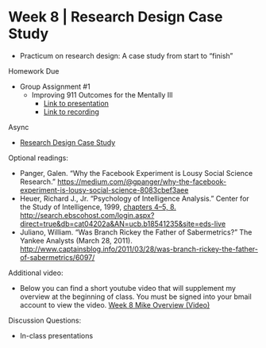 # Week 8 | Research Design Case Study
* Practicum on research design: A case study from start to “finish”

Homework Due
* Group Assignment #1
  * Improving 911 Outcomes for the Mentally Ill
    * [Link to presentation](https://docs.google.com/presentation/d/11VZyVNW9LZTxxV1iR9GG4_BazxShmKwl212Wns-oOI4/edit?usp=sharing)
    * [Link to recording](https://drive.google.com/file/d/1ASha4p7zRfiz3Q219OdA6HtoFHUMc5BR/view?usp=sharing)
    
Async
* [Research Design Case Study](https://learn.datascience.berkeley.edu/ap/courses/266/sections/63f6d138-9c2e-4d9e-b9b1-4d2e70788eaf/coursework/courseModule/b7de393f-197e-4fce-9b4c-d0907d1c7d80)


Optional readings:
* Panger, Galen. “Why the Facebook Experiment is Lousy Social Science Research.” https://medium.com/@gpanger/why-the-facebook-experiment-is-lousy-social-science-8083cbef3aee
* Heuer, Richard J., Jr. “Psychology of Intelligence Analysis.” Center for the Study of Intelligence, 1999, [chapters 4–5, 8.](./../Week2/PsychologyOfIntelligenceAnalysis.pdf) http://search.ebscohost.com/login.aspx?direct=true&db=cat04202a&AN=ucb.b18541235&site=eds-live
* Juliano, William. “Was Branch Rickey the Father of Sabermetrics?” The Yankee Analysts (March 28, 2011). http://www.captainsblog.info/2011/03/28/was-branch-rickey-the-father-of-sabermetrics/6097/


Additional video:
* Below you can find a short youtube video that will supplement my overview at the beginning of class. You must be signed into your bmail account to view the video. [Week 8 Mike Overview (Video)](https://youtu.be/tqFN1J8187Q)

Discussion Questions:

* In-class presentations
